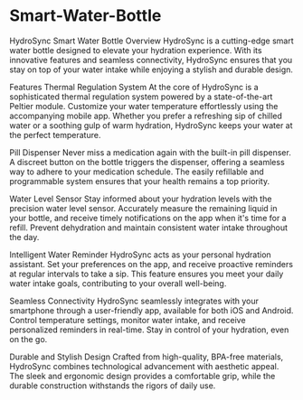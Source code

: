 # Smart-Water-Bottle

HydroSync Smart Water Bottle Overview HydroSync is a cutting-edge smart water bottle designed to elevate your hydration experience. With its innovative features and seamless connectivity, HydroSync ensures that you stay on top of your water intake while enjoying a stylish and durable design.

Features Thermal Regulation System At the core of HydroSync is a sophisticated thermal regulation system powered by a state-of-the-art Peltier module. Customize your water temperature effortlessly using the accompanying mobile app. Whether you prefer a refreshing sip of chilled water or a soothing gulp of warm hydration, HydroSync keeps your water at the perfect temperature.

Pill Dispenser Never miss a medication again with the built-in pill dispenser. A discreet button on the bottle triggers the dispenser, offering a seamless way to adhere to your medication schedule. The easily refillable and programmable system ensures that your health remains a top priority.

Water Level Sensor Stay informed about your hydration levels with the precision water level sensor. Accurately measure the remaining liquid in your bottle, and receive timely notifications on the app when it's time for a refill. Prevent dehydration and maintain consistent water intake throughout the day.

Intelligent Water Reminder HydroSync acts as your personal hydration assistant. Set your preferences on the app, and receive proactive reminders at regular intervals to take a sip. This feature ensures you meet your daily water intake goals, contributing to your overall well-being.

Seamless Connectivity HydroSync seamlessly integrates with your smartphone through a user-friendly app, available for both iOS and Android. Control temperature settings, monitor water intake, and receive personalized reminders in real-time. Stay in control of your hydration, even on the go.

Durable and Stylish Design Crafted from high-quality, BPA-free materials, HydroSync combines technological advancement with aesthetic appeal. The sleek and ergonomic design provides a comfortable grip, while the durable construction withstands the rigors of daily use.
